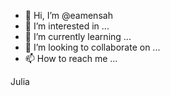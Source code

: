 - 👋 Hi, I’m @eamensah
- 👀 I’m interested in ...
- 🌱 I’m currently learning ...
- 💞️ I’m looking to collaborate on ...
- 📫 How to reach me ...

<!---
eamensah/eamensah is a ✨ special ✨ repository because its `README.md` (this file) appears on your GitHub profile.
You can click the Preview link to take a look at your changes.
--->Julia

